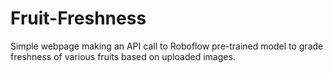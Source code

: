 # Fruit-Freshness

Simple webpage making an API call to Roboflow pre-trained model to grade freshness of various fruits based on uploaded images.
